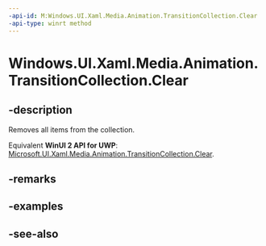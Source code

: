 ```yaml
---
-api-id: M:Windows.UI.Xaml.Media.Animation.TransitionCollection.Clear
-api-type: winrt method
---
```


<!-- Method syntax
public void Clear()
-->

# Windows.UI.Xaml.Media.Animation.TransitionCollection.Clear

## -description
Removes all items from the collection.

Equivalent **WinUI 2 API for UWP**: [Microsoft.UI.Xaml.Media.Animation.TransitionCollection.Clear](/windows/winui/api/microsoft.ui.xaml.media.animation.transitioncollection.clear).

## -remarks


## -examples

## -see-also
